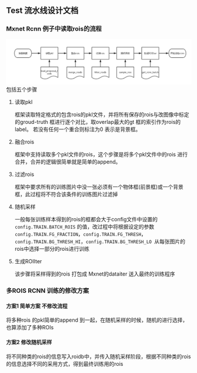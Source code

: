 ## Test 流水线设计文档
### Mxnet Rcnn 例子中读取rois的流程
![testpipline](get-rois-pipline.png)
包括五个步骤
1. 读取pkl

    框架读取特定格式的包含rois的pkl文件，并将所有保存的rois与改图像中标定的groud-truth 框进行逐个对比，取overlap最大的gt 框的索引作为rois的label。
    若没有任何一个重合则标注为0 表示是背景框。
2. 融合rois
    
    框架中支持读取多个pkl文件的rois，这个步骤是将多个pkl文件中的rois 进行合并，合并的逻辑很简单就是简单的append。
3. 过滤rois

    框架中要求所有的训练图片中没一张必须有一个物体框(前景框)或一个背景框，此过程将不符合该条件的训练图片过滤掉

4. 随机采样

    一般每张训练样本得到的rois的框都会大于config文件中设置的 `config.TRAIN.BATCH_ROIS` 的值，改过程中将根据设定的参数 `config.TRAIN.FG_FRACTION`，`config.TRAIN.FG_THRESH`，`config.TRAIN.BG_THRESH_HI`，`config.TRAIN.BG_THRESH_LO `从每张图片的rois中选择一部分的rois进行训练

5. 生成ROIIter

    该步骤将采样得到的rois 打包成 Mxnet的dataiter 送入最终的训练程序

### 多ROIS RCNN 训练的修改方案
#### 方案1 简单方案 不修改流程

将多种rois 的pkl简单的append 到一起，在随机采样的时候，随机的进行选择，也算添加了多种ROIs

#### 方案2 修改随机采样

将不同种类的rois的信息写入roidb中，并传入随机采样阶段，根据不同种类的rois的信息选择不同的采用方式，得到最终训练用的rois
